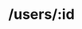 ---
title: /users/:id
position: 1.3
type: get
description: Get User
parameters:
  - name:
    content:
content_markdown: |-
  Returns a specific user from the system
left_code_blocks:
  - code_block: |-
      $.get("http://api.kapitalwise.com/users/3", {
        token: "YOUR_APP_KEY",
      }, function(data) {
        alert(data);
      });
    title: jQuery
    language: javascript
right_code_blocks:
  - code_block: |2-
      { 
        "id": 3,
        "dateOfBirth": "05/28/1988",
        "state": "NY",
        "lastName": "John",
        "firstName": "Doe",
        "address1": "43",
        "zip": "10010",
        "address2": "W 23rd Street",
        "usResident": "true",
        "city": "New York",
        "brokerDealerAff": "false",
        "boardMember": "false",
        "email": "john.doe@gmail.com",
        "subBackupWithld": "false",
        "phone":"+19143184030",
        "finWellScore": null,
        "goalSubscriptions":[{"id":1, "status": "ACTIVE"}],
        "accounts": [1, 2, 3]
      }
    title: Response
    language: json
  - code_block: |2-
      {
        "error": true,
        "message": "User doesn't exist"
      }
    title: Error
    language: json
---